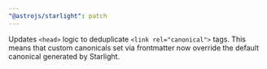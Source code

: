 ```yaml
---
"@astrojs/starlight": patch
---
```


Updates `<head>` logic to deduplicate `<link rel="canonical">` tags. This means that custom canonicals set via frontmatter now override the default canonical generated by Starlight.
